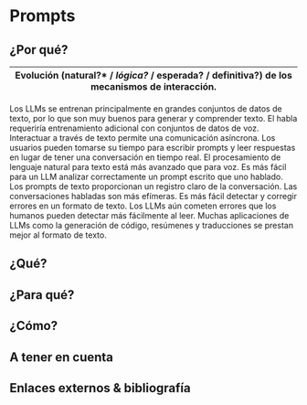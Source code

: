 # Prompts

## ¿Por qué?

|Evolución (natural?* / *lógica?* / esperada? / definitiva?) de los mecanismos de interacción.|
|-|
Los LLMs se entrenan principalmente en grandes conjuntos de datos de texto, por lo que son muy buenos para generar y comprender texto. El habla requeriría entrenamiento adicional con conjuntos de datos de voz.
Interactuar a través de texto permite una comunicación asíncrona. Los usuarios pueden tomarse su tiempo para escribir prompts y leer respuestas en lugar de tener una conversación en tiempo real.
El procesamiento de lenguaje natural para texto está más avanzado que para voz. Es más fácil para un LLM analizar correctamente un prompt escrito que uno hablado.
Los prompts de texto proporcionan un registro claro de la conversación. Las conversaciones habladas son más efímeras.
Es más fácil detectar y corregir errores en un formato de texto. Los LLMs aún cometen errores que los humanos pueden detectar más fácilmente al leer.
Muchas aplicaciones de LLMs como la generación de código, resúmenes y traducciones se prestan mejor al formato de texto.

## ¿Qué?


## ¿Para qué?


## ¿Cómo?


## A tener en cuenta


## Enlaces externos & bibliografía
